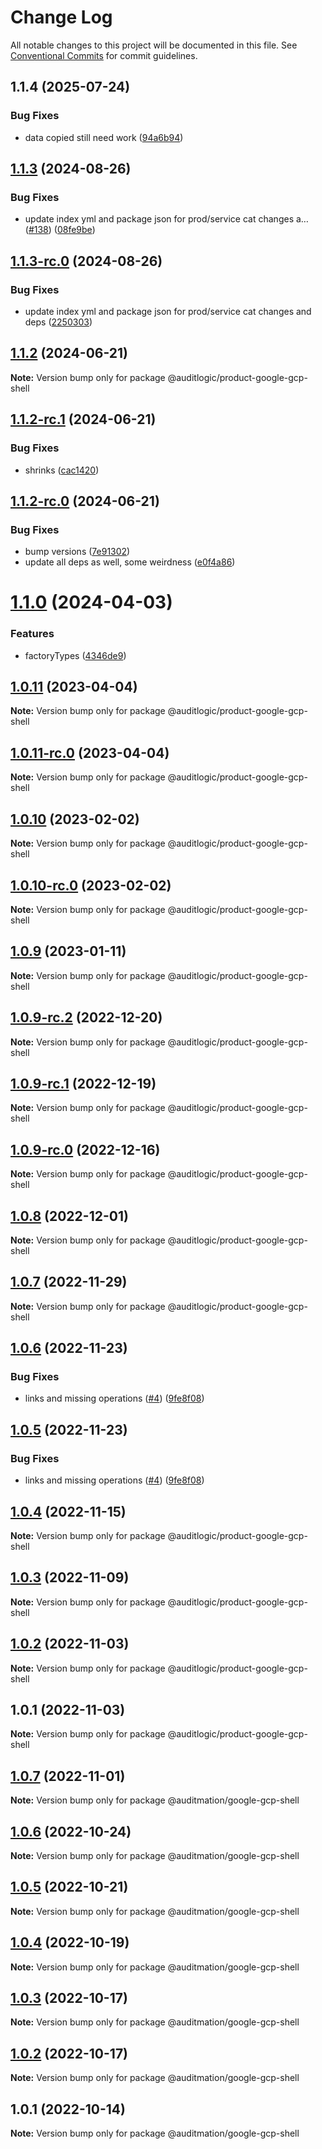 # Change Log

All notable changes to this project will be documented in this file.
See [Conventional Commits](https://conventionalcommits.org) for commit guidelines.

## 1.1.4 (2025-07-24)


### Bug Fixes

* data copied still need work ([94a6b94](https://github.com/zerobias-org/product/commit/94a6b942fb0516367548599d739529536132755a))





## [1.1.3](https://github.com/auditlogic/product/compare/@auditlogic/product-google-gcp-shell@1.1.2...@auditlogic/product-google-gcp-shell@1.1.3) (2024-08-26)


### Bug Fixes

* update index yml and package json for prod/service cat changes a… ([#138](https://github.com/auditlogic/product/issues/138)) ([08fe9be](https://github.com/auditlogic/product/commit/08fe9beb1c8457462a19bc69caa02e6212d97e1a))





## [1.1.3-rc.0](https://github.com/auditlogic/product/compare/@auditlogic/product-google-gcp-shell@1.1.2...@auditlogic/product-google-gcp-shell@1.1.3-rc.0) (2024-08-26)


### Bug Fixes

* update index yml and package json for prod/service cat changes and deps ([2250303](https://github.com/auditlogic/product/commit/225030363a363608240135b7ebed386b28f01e4b))





## [1.1.2](https://github.com/auditlogic/product/compare/@auditlogic/product-google-gcp-shell@1.1.2-rc.1...@auditlogic/product-google-gcp-shell@1.1.2) (2024-06-21)

**Note:** Version bump only for package @auditlogic/product-google-gcp-shell





## [1.1.2-rc.1](https://github.com/auditlogic/product/compare/@auditlogic/product-google-gcp-shell@1.1.2-rc.0...@auditlogic/product-google-gcp-shell@1.1.2-rc.1) (2024-06-21)


### Bug Fixes

* shrinks ([cac1420](https://github.com/auditlogic/product/commit/cac14200fefcd8183ab69fe89a47bd3f70f563e9))





## [1.1.2-rc.0](https://github.com/auditlogic/product/compare/@auditlogic/product-google-gcp-shell@1.1.0...@auditlogic/product-google-gcp-shell@1.1.2-rc.0) (2024-06-21)


### Bug Fixes

* bump versions ([7e91302](https://github.com/auditlogic/product/commit/7e913023b8b312150ed7762c32fbbe616be71de5))
* update all deps as well, some weirdness ([e0f4a86](https://github.com/auditlogic/product/commit/e0f4a864714e2d3de6bbf3da014d5312fe53be2f))





# [1.1.0](https://github.com/auditlogic/product/compare/@auditlogic/product-google-gcp-shell@1.0.11...@auditlogic/product-google-gcp-shell@1.1.0) (2024-04-03)


### Features

* factoryTypes ([4346de9](https://github.com/auditlogic/product/commit/4346de92693aee892fccf725338ffc7b80ab182b))





## [1.0.11](https://github.com/auditlogic/product/compare/@auditlogic/product-google-gcp-shell@1.0.10...@auditlogic/product-google-gcp-shell@1.0.11) (2023-04-04)

**Note:** Version bump only for package @auditlogic/product-google-gcp-shell





## [1.0.11-rc.0](https://github.com/auditlogic/product/compare/@auditlogic/product-google-gcp-shell@1.0.10...@auditlogic/product-google-gcp-shell@1.0.11-rc.0) (2023-04-04)

**Note:** Version bump only for package @auditlogic/product-google-gcp-shell





## [1.0.10](https://github.com/auditlogic/product/compare/@auditlogic/product-google-gcp-shell@1.0.9...@auditlogic/product-google-gcp-shell@1.0.10) (2023-02-02)

**Note:** Version bump only for package @auditlogic/product-google-gcp-shell





## [1.0.10-rc.0](https://github.com/auditlogic/product/compare/@auditlogic/product-google-gcp-shell@1.0.9...@auditlogic/product-google-gcp-shell@1.0.10-rc.0) (2023-02-02)

**Note:** Version bump only for package @auditlogic/product-google-gcp-shell





## [1.0.9](https://github.com/auditlogic/product/compare/@auditlogic/product-google-gcp-shell@1.0.9-rc.2...@auditlogic/product-google-gcp-shell@1.0.9) (2023-01-11)

**Note:** Version bump only for package @auditlogic/product-google-gcp-shell





## [1.0.9-rc.2](https://github.com/auditlogic/product/compare/@auditlogic/product-google-gcp-shell@1.0.8...@auditlogic/product-google-gcp-shell@1.0.9-rc.2) (2022-12-20)

**Note:** Version bump only for package @auditlogic/product-google-gcp-shell





## [1.0.9-rc.1](https://github.com/auditlogic/product/compare/@auditlogic/product-google-gcp-shell@1.0.8...@auditlogic/product-google-gcp-shell@1.0.9-rc.1) (2022-12-19)

**Note:** Version bump only for package @auditlogic/product-google-gcp-shell





## [1.0.9-rc.0](https://github.com/auditlogic/product/compare/@auditlogic/product-google-gcp-shell@1.0.8...@auditlogic/product-google-gcp-shell@1.0.9-rc.0) (2022-12-16)

**Note:** Version bump only for package @auditlogic/product-google-gcp-shell





## [1.0.8](https://github.com/auditlogic/product/compare/@auditlogic/product-google-gcp-shell@1.0.7...@auditlogic/product-google-gcp-shell@1.0.8) (2022-12-01)

**Note:** Version bump only for package @auditlogic/product-google-gcp-shell





## [1.0.7](https://github.com/auditlogic/product/compare/@auditlogic/product-google-gcp-shell@1.0.6...@auditlogic/product-google-gcp-shell@1.0.7) (2022-11-29)

**Note:** Version bump only for package @auditlogic/product-google-gcp-shell





## [1.0.6](https://github.com/auditlogic/product/compare/@auditlogic/product-google-gcp-shell@1.0.4...@auditlogic/product-google-gcp-shell@1.0.6) (2022-11-23)


### Bug Fixes

* links and missing operations ([#4](https://github.com/auditlogic/product/issues/4)) ([9fe8f08](https://github.com/auditlogic/product/commit/9fe8f08fe7c57fdb79f991ac35bd6ac2e7dcad38))





## [1.0.5](https://github.com/auditlogic/product/compare/@auditlogic/product-google-gcp-shell@1.0.4...@auditlogic/product-google-gcp-shell@1.0.5) (2022-11-23)


### Bug Fixes

* links and missing operations ([#4](https://github.com/auditlogic/product/issues/4)) ([9fe8f08](https://github.com/auditlogic/product/commit/9fe8f08fe7c57fdb79f991ac35bd6ac2e7dcad38))





## [1.0.4](https://github.com/auditlogic/product/compare/@auditlogic/product-google-gcp-shell@1.0.3...@auditlogic/product-google-gcp-shell@1.0.4) (2022-11-15)

**Note:** Version bump only for package @auditlogic/product-google-gcp-shell





## [1.0.3](https://github.com/auditlogic/product/compare/@auditlogic/product-google-gcp-shell@1.0.2...@auditlogic/product-google-gcp-shell@1.0.3) (2022-11-09)

**Note:** Version bump only for package @auditlogic/product-google-gcp-shell





## [1.0.2](https://github.com/auditlogic/product/compare/@auditlogic/product-google-gcp-shell@1.0.1...@auditlogic/product-google-gcp-shell@1.0.2) (2022-11-03)

**Note:** Version bump only for package @auditlogic/product-google-gcp-shell





## 1.0.1 (2022-11-03)

**Note:** Version bump only for package @auditlogic/product-google-gcp-shell





## [1.0.7](https://github.com/auditmation/store-content/compare/@auditmation/google-gcp-shell@1.0.6...@auditmation/google-gcp-shell@1.0.7) (2022-11-01)

**Note:** Version bump only for package @auditmation/google-gcp-shell





## [1.0.6](https://github.com/auditmation/store-content/compare/@auditmation/google-gcp-shell@1.0.5...@auditmation/google-gcp-shell@1.0.6) (2022-10-24)

**Note:** Version bump only for package @auditmation/google-gcp-shell





## [1.0.5](https://github.com/auditmation/store-content/compare/@auditmation/google-gcp-shell@1.0.4...@auditmation/google-gcp-shell@1.0.5) (2022-10-21)

**Note:** Version bump only for package @auditmation/google-gcp-shell





## [1.0.4](https://github.com/auditmation/store-content/compare/@auditmation/google-gcp-shell@1.0.3...@auditmation/google-gcp-shell@1.0.4) (2022-10-19)

**Note:** Version bump only for package @auditmation/google-gcp-shell





## [1.0.3](https://github.com/auditmation/store-content/compare/@auditmation/google-gcp-shell@1.0.2...@auditmation/google-gcp-shell@1.0.3) (2022-10-17)

**Note:** Version bump only for package @auditmation/google-gcp-shell





## [1.0.2](https://github.com/auditmation/store-content/compare/@auditmation/google-gcp-shell@1.0.1...@auditmation/google-gcp-shell@1.0.2) (2022-10-17)

**Note:** Version bump only for package @auditmation/google-gcp-shell





## 1.0.1 (2022-10-14)

**Note:** Version bump only for package @auditmation/google-gcp-shell
